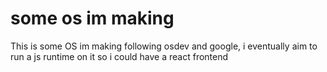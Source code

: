 # some os im making

This is some OS im making following osdev and google, i eventually aim to run a js runtime on it
so i could have a react frontend
